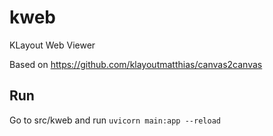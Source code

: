 # kweb
KLayout Web Viewer


Based on https://github.com/klayoutmatthias/canvas2canvas

## Run

Go to src/kweb and run
`uvicorn main:app --reload`